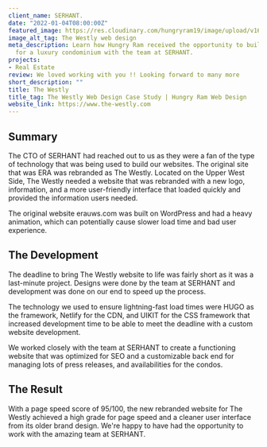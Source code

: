 ```yaml
---
client_name: SERHANT.
date: "2022-01-04T08:00:00Z"
featured_image: https://res.cloudinary.com/hungryram19/image/upload/v1641598013/hungryram/the-westly-serhant_yqk1bm.jpg
image_alt_tag: The Westly web design
meta_description: Learn how Hungry Ram received the opportunity to build a website
  for a luxury condominium with the team at SERHANT.
projects:
- Real Estate
review: We loved working with you !! Looking forward to many more
short_description: ""
title: The Westly
title_tag: The Westly Web Design Case Study | Hungry Ram Web Design
website_link: https://www.the-westly.com
---
```

## Summary

The CTO of SERHANT had reached out to us as they were a fan of the type of technology that was being used to build our websites. The original site that was ERA was rebranded as The Westly. Located on the Upper West Side, The Westly needed a website that was rebranded with a new logo, information, and a more user-friendly interface that loaded quickly and provided the information users needed.

The original website erauws.com was built on WordPress and had a heavy animation, which can potentially cause slower load time and bad user experience.

## The Development

The deadline to bring The Westly website to life was fairly short as it was a last-minute project. Designs were done by the team at SERHANT and development was done on our end to speed up the process.

The technology we used to ensure lightning-fast load times were HUGO as the framework, Netlify for the CDN, and UIKIT for the CSS framework that increased development time to be able to meet the deadline with a custom website development.

We worked closely with the team at SERHANT to create a functioning website that was optimized for SEO and a customizable back end for managing lots of press releases, and availabilities for the condos.

## The Result

With a page speed score of 95/100, the new rebranded website for The Westly achieved a high grade for page speed and a cleaner user interface from its older brand design. We're happy to have had the opportunity to work with the amazing team at SERHANT.